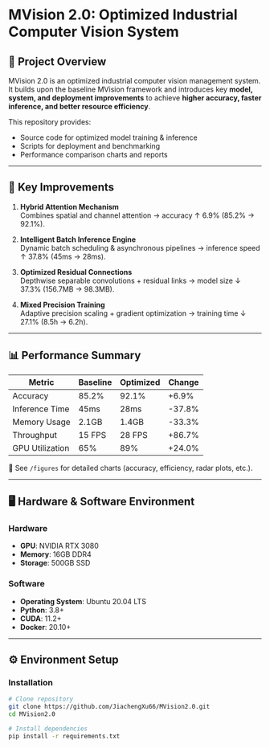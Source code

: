 # MVision 2.0: Optimized Industrial Computer Vision System

## 📌 Project Overview
MVision 2.0 is an optimized industrial computer vision management system.  
It builds upon the baseline MVision framework and introduces key **model, system, and deployment improvements** to achieve **higher accuracy, faster inference, and better resource efficiency**.

This repository provides:
- Source code for optimized model training & inference
- Scripts for deployment and benchmarking
- Performance comparison charts and reports

---

## 🚀 Key Improvements
1. **Hybrid Attention Mechanism**  
   Combines spatial and channel attention → accuracy ↑ 6.9% (85.2% → 92.1%).

2. **Intelligent Batch Inference Engine**  
   Dynamic batch scheduling & asynchronous pipelines → inference speed ↑ 37.8% (45ms → 28ms).

3. **Optimized Residual Connections**  
   Depthwise separable convolutions + residual links → model size ↓ 37.3% (156.7MB → 98.3MB).

4. **Mixed Precision Training**  
   Adaptive precision scaling + gradient optimization → training time ↓ 27.1% (8.5h → 6.2h).

---

## 📊 Performance Summary
| Metric         | Baseline | Optimized | Change   |
|----------------|----------|-----------|----------|
| Accuracy       | 85.2%    | 92.1%     | +6.9%    |
| Inference Time | 45ms     | 28ms      | -37.8%   |
| Memory Usage   | 2.1GB    | 1.4GB     | -33.3%   |
| Throughput     | 15 FPS   | 28 FPS    | +86.7%   |
| GPU Utilization| 65%      | 89%       | +24.0%   |

📂 See `/figures` for detailed charts (accuracy, efficiency, radar plots, etc.).

---

## 🖥️ Hardware & Software Environment

### Hardware
- **GPU**: NVIDIA RTX 3080  
- **Memory**: 16GB DDR4  
- **Storage**: 500GB SSD  

### Software
- **Operating System**: Ubuntu 20.04 LTS  
- **Python**: 3.8+  
- **CUDA**: 11.2+  
- **Docker**: 20.10+  

---

## ⚙️ Environment Setup
### Installation
```bash
# Clone repository
git clone https://github.com/JiachengXu66/MVision2.0.git
cd MVision2.0

# Install dependencies
pip install -r requirements.txt

